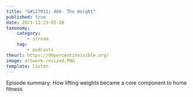 ```yaml
---
title: "&#127911; 466- The Weight"
published: true
date: 2021-11-23-05-28
taxonomy:
    category:
        - stream
    tag:
        - podcasts
theurl: https://99percentinvisible.org/
image: artwork-resized.PNG
template: listen
---
```


Episode summary: How lifting weights became a core component to home fitness
